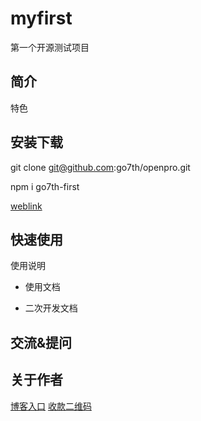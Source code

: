 # myfirst

第一个开源测试项目

## 简介

特色

## 安装下载

git clone git@github.com:go7th/openpro.git

npm i go7th-first

[weblink](https://github.com/go7th/openpro)

## 快速使用

使用说明

- 使用文档

- 二次开发文档

## 交流&提问

## 关于作者

   [博客入口](http://www.wangxinzuopinji.com/)
   [收款二维码](http://www.go7th.top/)